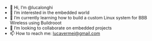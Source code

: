 - 👋 Hi, I’m @lucalonghi
- 👀 I’m interested in the embedded world
- 🌱 I’m currently learning how to build a custom Linux system for BBB Wireless using Buildrooot
- 💞️ I’m looking to collaborate on embedded projects
- 📫 How to reach me: lucavermei@gmail.com

<!---
lucalonghi/lucalonghi is a ✨ special ✨ repository because its `README.md` (this file) appears on your GitHub profile.
You can click the Preview link to take a look at your changes.
--->
